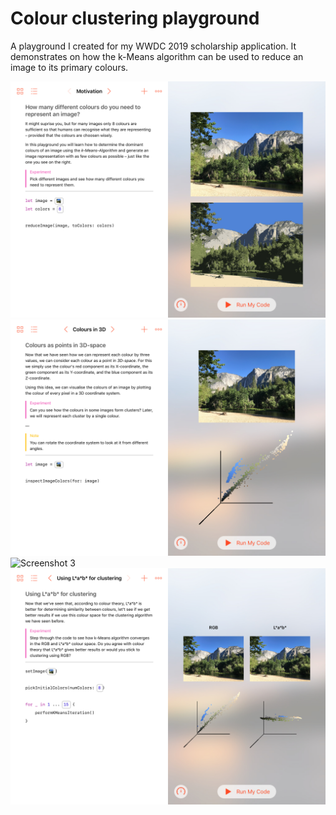 # Colour clustering playground

A playground I created for my WWDC 2019 scholarship application. It demonstrates on how the k-Means algorithm can be used to reduce an image to its primary colours.

![Screenshot 1](Screenshots/1.jpg)
![Screenshot 2](Screenshots/2.jpg)
![Screenshot 3](Screenshots/3.gif)
![Screenshot 4](Screenshots/4.jpg)